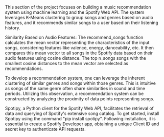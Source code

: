 This section of the project focuses on building a music recommendation system using machine learning and the Spotify Web API. The system leverages K-Means clustering to group songs and genres based on audio features, and it recommends similar songs to a user based on their listening history.

Similarity Based on Audio Features:
The recommend_songs function calculates the mean vector representing the characteristics of the input songs, considering features like valence, energy, danceability, etc.
It then compares this mean vector to all songs in the Spotify data based on their audio features using cosine distance.
The top n_songs songs with the smallest cosine distances to the mean vector are selected as recommendations.

To develop a recommendation system, one can leverage the inherent clustering of similar genres and songs within those genres. This is intuitive as songs of the same genre often share similarities in sound and time periods. Utilizing this observation, a recommendation system can be constructed by analyzing the proximity of data points representing songs.

Spotipy, a Python client for the Spotify Web API, facilitates the retrieval of data and querying of Spotify's extensive song catalog. To get started, install Spotipy using the command "pip install spotipy". Following installation, it is essential to create a Spotify Developer app, obtaining a unique Client ID and secret key to authenticate API requests.
